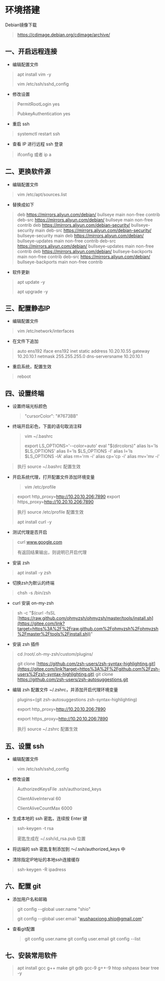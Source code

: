 # 环境搭建

Debian镜像下载

> https://cdimage.debian.org/cdimage/archive/

## 一、开启远程连接

- 编辑配置文件

> apt install vim -y
>
> vim /etc/ssh/sshd_config

- 修改设置

> PermitRootLogin yes
>
> PubkeyAuthentication yes

- 重启 ssh

> systemctl restart ssh

- 查看 IP 进行远程 ssh 登录

> ifconfig 或者 ip a

## 二、更换软件源

- 编辑配置文件

> vim /etc/apt/sources.list

- 替换成如下

> deb https://mirrors.aliyun.com/debian/ bullseye main non-free contrib
> deb-src https://mirrors.aliyun.com/debian/ bullseye main non-free contrib
> deb https://mirrors.aliyun.com/debian-security/ bullseye-security main
> deb-src https://mirrors.aliyun.com/debian-security/ bullseye-security main
> deb https://mirrors.aliyun.com/debian/ bullseye-updates main non-free contrib
> deb-src https://mirrors.aliyun.com/debian/ bullseye-updates main non-free contrib
> deb https://mirrors.aliyun.com/debian/ bullseye-backports main non-free contrib
> deb-src https://mirrors.aliyun.com/debian/ bullseye-backports main non-free contrib

- 软件更新

> apt update -y
>
> apt upgrade -y

## 三、配置静态IP

- 编辑配置文件

> vim /etc/network/interfaces

- 在文件下追加

> auto ens192
> iface ens192 inet static
> address 10.20.10.55
> gateway 10.20.10.1
> netmask 255.255.255.0
> dns-serversname 10.20.10.1

- 重启系统，配置生效

> reboot

## 四、设置终端

- 设置终端光标颜色

    > "cursorColor": "#7673BB"

- 终端开启彩色，下面的语句取消注释

    > vim ~/.bashrc
    >
    > export LS_OPTIONS='--color=auto'
    > eval "$(dircolors)"
    > alias ls='ls $LS_OPTIONS'
    > alias ll='ls $LS_OPTIONS -l'
    > alias l='ls $LS_OPTIONS -lA'
    > alias rm='rm -i'
    > alias cp='cp -i'
    > alias mv='mv -i'

> 执行 source ~/.bashrc 配置生效

- 开启系统代理，打开配置文件添加环境变量

    > vim /etc/profile

> export http_proxy=http://10.20.10.206:7890
> export https_proxy=http://10.20.10.206:7890

> 执行 source /etc/profile 配置生效
>
> apt install curl -y

- 测试代理是否开启

> curl www.google.com
>
> 有返回结果输出，则说明已开启代理

- 安装 zsh

> apt install -y zsh

- 切换zsh为默认的终端

> chsh -s /bin/zsh

- curl 安装 on-my-zsh

> sh -c "$(curl -fsSL [https://raw.github.com/ohmyzsh/ohmyzsh/master/tools/install.sh](https://gitee.com/link?target=https%3A%2F%2Fraw.github.com%2Fohmyzsh%2Fohmyzsh%2Fmaster%2Ftools%2Finstall.sh))"

- 安装 zsh 插件

> cd /root/.oh-my-zsh/custom/plugins/
>
> git clone [https://github.com/zsh-users/zsh-syntax-highlighting.git](https://gitee.com/link?target=https%3A%2F%2Fgithub.com%2Fzsh-users%2Fzsh-syntax-highlighting.git) 
> git clone https://github.com/zsh-users/zsh-autosuggestions.git 

- 编辑 zsh 配置文件 ~/.zshrc，并添加开启代理环境变量

>  plugins=(git zsh-autosuggestions zsh-syntax-highlighting)
>
> export http_proxy=http://10.20.10.206:7890
>
> export https_proxy=http://10.20.10.206:7890
>
> 执行 source ~/.zshrc 配置生效



## 五、设置 ssh

- 编辑配置文件

> vim /etc/ssh/sshd_config

- 修改设置

> AuthorizedKeysFile	.ssh/authorized_keys
>
> ClientAliveInterval 60
>
> ClientAliveCountMax 6000

- 生成本地的 ssh 密匙，连续按 Enter 键

> ssh-keygen -t rsa
>
> 密匙生成在 ~/.ssh/id_rsa.pub 位置

- 将远端的 ssh 密匙复制添加到 ～/.ssh/authorized_keys 中

- 清除指定IP地址的本地ssh连接缓存

> ssh-keygen -R ipadress

## 六、配置 git

- 添加用户名和邮箱

> git config --global user.name "shio"
>
> git config --global user.email "[wushaoxiong.shio@gmail.com](mailto:wushaoxiong.shio@gmail.com)"

- 查看git配置

    > git config user.name
    > git config user.email
    > git config --list

## 七、安装常用软件

> apt install gcc g++ make git gdb gcc-9 g++-9 htop sshpass bear tree -y
